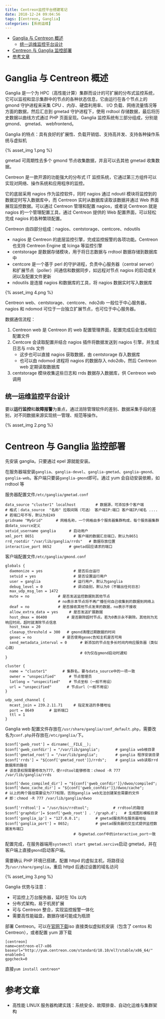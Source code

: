 ```yaml
---
title: Centreon监控平台搭建笔记
date: 2018-12-24 09:04:56
tags: [Centreon, Ganglia]
categories: [系统运维]
---
```


- [Ganglia 与 Centreon 概述](#ganglia-%e4%b8%8e-centreon-%e6%a6%82%e8%bf%b0)
  - [统一运维监控平台设计](#%e7%bb%9f%e4%b8%80%e8%bf%90%e7%bb%b4%e7%9b%91%e6%8e%a7%e5%b9%b3%e5%8f%b0%e8%ae%be%e8%ae%a1)
- [Centreon 与 Ganglia 监控部署](#centreon-%e4%b8%8e-ganglia-%e7%9b%91%e6%8e%a7%e9%83%a8%e7%bd%b2)
- [参考文章](#%e5%8f%82%e8%80%83%e6%96%87%e7%ab%a0)

<!--more-->

# Ganglia 与 Centreon 概述

Ganglia 是一个为 HPC（高性能计算）集群而设计的可扩展的分布式监控系统，它可以监视和显示集群中的节点的各种状态信息，它由运行在各个节点上的 gmond 守护进程来采集 CPU 、内存、硬盘利用率、 I/O 负载、网络流量情况等方面的数据，然后汇总到 gmetad 守护进程下，使用 rrdtool 存储数据，最后将历史数据以曲线方式通过 PHP 页面呈现。Ganglia 监控系统有三部分组成，分别是 gmond、 gmetad、 webfrontend。

Ganglia 的特点：具有良好的扩展性、负载开销低、支持高并发、支持各种操作系统与虚拟机

{% asset_img 1.png %}

gmetad 可周期性去多个 gmond 节点收集数据，并且可以去其他 gmetad 收集数据。

Centreon 是一款开源的功能强大的分布式 IT 监控系统，它通过第三方组件可以实现对网络、操作系统和应用程序的监控。

它的底层采用 nagios 作为监控软件，同时 nagios 通过 ndoutil 模块将监控到的数据定时写入数据库中，而 Centreon 实时从数据库读取该数据并通过 Web 界面展现监控数据。可以通过 Centreon 管理和配置 nagios，或者说 Centreon 就是 nagios 的一个管理配置工具，通过 Centreon 提供的 Web 配置界面，可以轻松完成 nagios 的各种繁琐配置。

Centreon 由四部分组成：nagios、centstorage、centcore、ndoutils

- nagios 是 Centreon 的底层监控引擎，完成监控报警的各项功能。Centreon 也支持 Centreon Engine 或 Icinga 等监控引擎
- centstorage 是数据存储模块，用于将日志数据与 rrdtool 数据存储到数据库中
- centcore 是一个基于 perl 的守护进程，负责中心服务器（central server）和扩展节点（poller）间通信和数据同步，如远程对节点 nagios 的启动或关闭以及配置文件更新
- ndoutils 是连接 nagios 和数据库的工具，将 nagios 数据实时写入数据库

{% asset_img 4.png %}

Centreon web、centstorage、centcore、ndo2db 一般位于中心服务器，nagios 和 ndomod 可位于一台独立扩展节点，也可位于中心服务器。

数据通信流程：

1. Centreon web 是 Centreon 的 web 配置管理界面，配置完成后会生成相应配置文件
2. Centcore 会读取配置并结合 nagios 插件将数据发送到 nagios 引擎，并生成日志与 rrds 文件
   - 这步也可以直接 nagios 获取数据，由 centstorage 存入数据库
   - 也可以由 ndomod 进程将 nagios 的数据存入 ndo2db，然后 Centreon web 定期读取数据库
3. centstorage 模块收集这些日志和 rrds 数据存入数据库，供 Centreon web 调用

## 统一运维监控平台设计

要以**运行监控**和**故障报警**为重点，通过消除管理软件的差别、数据采集手段的差别，对不同数据来源实现统一管理、规范等操作。

{% asset_img 2.png %}

# Centreon 与 Ganglia 监控部署

先安装 ganglia。只要通过 epel 源就能安装。

在服务器端安装`ganglia`、`ganglia-devel`、`ganglia-gmetad`、`ganglia-gmond`、`ganglia-web`。客户端只要装`ganglia-gmond`即可。通过 yum 会自动安装依赖，如 rrdtool 等

服务器配置文件`/etc/ganglia/gmetad.conf`

```
data_source "cluster1" localhost         # 数据源，可添加多个客户端
# 格式：data_source  "名称" 拉取间隔（可选） 客户端IP:端口 客户端IP/域名 ....
# 若端口号不写，默认为8249
gridname "MyGrid"      # 网格名称，一个网格由多个服务器集群构成，每个服务器集群由data_source定义
setuid_username ganglia      # 启动用户
xml_port 8651                  # 客户端的数据汇总端口，默认为8651
rrd_rootdir "/var/lib/ganglia/rrds"   # 数据存放位置
interactive_port 8652        # gmetad回应请求的端口
```

客户端配置文件`/etc/ganglia/gmond.conf`

```
globals {
  daemonize = yes              # 是否后台运行
  setuid = yes                 # 是否设置运行用户
  user = ganglia               # 运行用户，默认为ganglia
  debug_level = 0              # 调试级别，默认为0（不输出任何日志）
  max_udp_msg_len = 1472
  mute = no             # 是否发送监控数据到其他节点
                        # no表示本节点将不再广播任何自己收集到的数据到网络上
  deaf = no             # 是否接收其他节点发来的数据，no表示不接收
  allow_extra_data = yes     # 是否发送扩展数据
  host_dmax = 86400         # 是否删除超时节点。若为0表示永不删除。其他则为无响应时间，超时就清除节点信息
  host_tmax = 20
  cleanup_threshold = 300   # gmond清理过期数据的时间
  gexec = no              # 是否使用gexec告知主机是否可用
  send_metadata_interval = 0      # 新添加的节点在多长时间内响应服务器（类似心跳）
                                  # 0为仅在gmond启动时通知
}

cluster {
  name = "cluster1"       # 集群名，要与data_source中的一项一致
  owner = "unspecified"      # 节点管理员
  latlong = "unspecified"    # 节点坐标（一般不用设）
  url = "unspecified"       # 节点url（一般不用设）
}

udp_send_channel {
  mcast_join = 239.2.11.71     # 指定发送的多播地址
  port = 8649       # 监听端口
  ttl = 1
}
```

Ganglia web 配置文件存放在`/usr/share/ganglia/conf_default.php`，需要改名为`conf.php`并存放在`/etc/ganglia/`下。

```
$conf['gweb_root'] = dirname(__FILE__);
$conf['gweb_confdir'] = "/var/lib/ganglia";       # ganglia web根目录
$conf['gmetad_root'] = "/var/lib/ganglia";        # ganglia 程序安装目录
$conf['rrds'] = "${conf['gmetad_root']}/rrds";    # ganglia web读取rrd数据库的路径
# 该目录权限需要修改为777，使rrdtool能够修改：chmod -R 777 /var/lib/ganglia/rrds

$conf['dwoo_compiled_dir'] = "${conf['gweb_confdir']}/dwoo/compiled";
$conf['dwoo_cache_dir'] = "${conf['gweb_confdir']}/dwoo/cache";
# 以上的两个路径需要设为777权限，否则ganglia web无法创建某些需要的文件
# 即：chmod -R 777 /var/lib/ganglia/dwoo

$conf['rrdtool'] = "/usr/bin/rrdtool";           # rrdtool的路径
$conf['graphdir']= $conf['gweb_root'] . '/graph.d';   # 生成图形模板目录
$conf['ganglia_ip'] = "127.0.0.1";       # gmetad服务所在服务器地址
$conf['ganglia_port'] = 8652;            # gmetad服务器的交互式提供监控数据发布端口
                               # 与gmetad.conf中的interactive_port一致
```

配置完成，在服务器端用`systemctl start gmetad.sercive`启动 gmetad，并在客户端上直接`gmond`启动客户端。

需要确认 PHP 环境已搭建。配置 httpd 的虚拟主机，将路径设为`/usr/share/ganglia`，重启 httpd 后通过设置的域名访问

{% asset_img 3.png %}

Ganglia 优势与注意：

- 可监控上万台服务器，延时在 10s 以内
- 分布式架构，易于机房扩展
- 可与 Centreon 整合，实现监控报警一体化
- 需要高性能磁盘，数据存储可能成为瓶颈

部署 Centreon。可以在[官网下载](https://download.centreon.com/)iso 直接类似虚拟机安装（包含了 centos 和 Centreon），或者配置 yum 源下载

```
[centreon]
name=centreon-el7-x86
baseurl="http://yum.centreon.com/standard/18.10/el7/stable/x86_64/"
enabled=1
gpgcheck=0
```

直接`yum install centreon*`

# 参考文章

- 高性能 LINUX 服务器构建实践：系统安全、故障排查、自动化运维与集群架构
